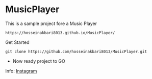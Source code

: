 # MusicPlayer
This is a sample project fore a Music Player

```$xslt
https://hosseinakbari8013.github.io/MusicPlayer/
```

Get Started

```$xslt
git clone https://github.com/hosseinakbari8013/MusicPlayer.git
```
* Now ready project to GO

Info:
[Instagram](https://instagram.com/hossein_akbari_1382)
